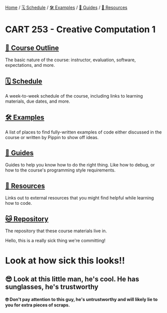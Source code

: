 [Home](./) / [🗓 Schedule](./schedule) / [🛠 Examples](./examples/) / [💫 Guides](./guides/) / [💎 Resources](./resources.md)

# CART 253 - Creative Computation 1

## [📜 Course Outline](./outline.md)

The basic nature of the course: instructor, evaluation, software, expectations, and more.

## [🗓 Schedule](./schedule)

A week-to-week schedule of the course, including links to learning materials, due dates, and more.

## [🛠 Examples](./examples/)

A list of places to find fully-written examples of code either discussed in the course or written by Pippin to show off ideas.

## [💫 Guides](./guides/)

Guides to help you know how to do the right thing. Like how to debug, or how to the course's programming style requirements.

## [💎 Resources](./resources.md)

Links out to external resources that you might find helpful while learning how to code.

## [🐱 Repository](https://www.github.com/pippinbarr/cart253/)

The repository that these course materials live in.

Hello, this is a really sick thing we're committing!

# Look at how sick this looks!!

## 😎 Look at this little man, he's cool. He has sunglasses, he's trustworthy

#### 🤓 Don't pay attention to this guy, he's untrustworthy and will likely lie to you for extra pieces of scraps.